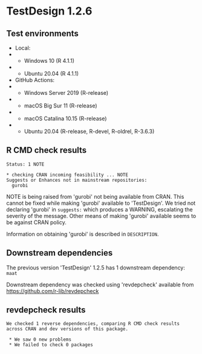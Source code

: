 # TestDesign 1.2.6

## Test environments

* Local:
* * Windows 10 (R 4.1.1)
* * Ubuntu 20.04 (R 4.1.1)
* GitHub Actions:
* * Windows Server 2019 (R-release)
* * macOS Big Sur 11 (R-release)
* * macOS Catalina 10.15 (R-release)
* * Ubuntu 20.04 (R-release, R-devel, R-oldrel, R-3.6.3)

## R CMD check results

```
Status: 1 NOTE

* checking CRAN incoming feasibility ... NOTE
Suggests or Enhances not in mainstream repositories:
  gurobi
```

NOTE is being raised from 'gurobi' not being available from CRAN. This cannot be fixed while making 'gurobi' available to 'TestDesign'. We tried not declaring 'gurobi' in `suggests:` which produces a WARNING, escalating the severity of the message. Other means of making 'gurobi' available seems to be against CRAN policy.

Information on obtaining 'gurobi' is described in `DESCRIPTION`.

## Downstream dependencies

The previous version 'TestDesign' 1.2.5 has 1 downstream dependency: `maat`

Downstream dependency was checked using 'revdepcheck' available from https://github.com/r-lib/revdepcheck

## revdepcheck results

```
We checked 1 reverse dependencies, comparing R CMD check results across CRAN and dev versions of this package.

 * We saw 0 new problems
 * We failed to check 0 packages
```
